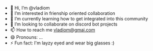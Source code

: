 - 👋 Hi, I’m @vladiom
- 👀 I’m interested in frienship oriented collaboration  
- 🌱 I’m currently learning how to get integrated into this community
- 💞️ I’m looking to collaborate on discord bot projects
- 📫 How to reach me vladiom@gmai.com
- 😄 Pronouns: ...
- ⚡ Fun fact: I'm layzy eyed and wear big glasses :)

<!---
vladiom/vladiom is a ✨ special ✨ repository because its `README.md` (this file) appears on your GitHub profile.
You can click the Preview link to take a look at your changes.
--->
